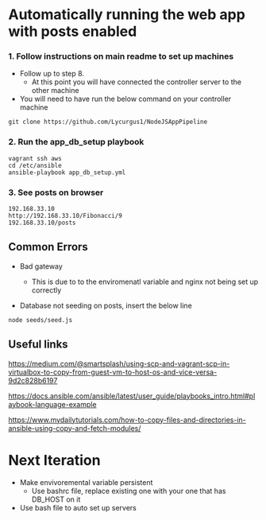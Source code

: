 # Automatically running the web app with posts enabled

### 1. Follow instructions on main readme to set up machines

- Follow up to step 8.
	- At this point you will have connected the controller server to the other machine
- You will need to have run the below command on your controller machine

```git clone https://github.com/Lycurgus1/NodeJSAppPipeline```


### 2. Run the app_db_setup playbook

```
vagrant ssh aws
cd /etc/ansible
ansible-playbook app_db_setup.yml
```

### 3. See posts on browser

```
192.168.33.10
http://192.168.33.10/Fibonacci/9
192.168.33.10/posts
```

## Common Errors

- Bad gateway
	- This is due to to the enviromenatl variable and nginx not being set up correctly


- Database not seeding on posts, insert the below line

```node seeds/seed.js```


## Useful links

https://medium.com/@smartsplash/using-scp-and-vagrant-scp-in-virtualbox-to-copy-from-guest-vm-to-host-os-and-vice-versa-9d2c828b6197

https://docs.ansible.com/ansible/latest/user_guide/playbooks_intro.html#playbook-language-example

https://www.mydailytutorials.com/how-to-copy-files-and-directories-in-ansible-using-copy-and-fetch-modules/

# Next Iteration

- Make envivoremental variable persistent
	- Use bashrc file, replace existing one with your one that has DB_HOST on it
- Use bash file to auto set up servers
